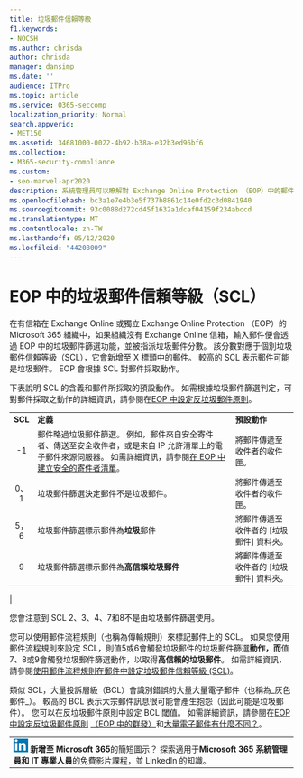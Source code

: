```yaml
---
title: 垃圾郵件信賴等級
f1.keywords:
- NOCSH
ms.author: chrisda
author: chrisda
manager: dansimp
ms.date: ''
audience: ITPro
ms.topic: article
ms.service: O365-seccomp
localization_priority: Normal
search.appverid:
- MET150
ms.assetid: 34681000-0022-4b92-b38a-e32b3ed96bf6
ms.collection:
- M365-security-compliance
ms.custom:
- seo-marvel-apr2020
description: 系統管理員可以瞭解對 Exchange Online Protection （EOP）中的郵件套用的垃圾郵件信賴等級（SCL）。
ms.openlocfilehash: bc3a1e7e4b3e5f737b8861c14e0fd2c3d0841940
ms.sourcegitcommit: 93c0088d272cd45f1632a1dcaf04159f234abccd
ms.translationtype: MT
ms.contentlocale: zh-TW
ms.lasthandoff: 05/12/2020
ms.locfileid: "44208009"
---
```

# <a name="spam-confidence-level-scl-in-eop"></a>EOP 中的垃圾郵件信賴等級（SCL）

在有信箱在 Exchange Online 或獨立 Exchange Online Protection （EOP）的 Microsoft 365 組織中，如果組織沒有 Exchange Online 信箱，輸入郵件便會透過 EOP 中的垃圾郵件篩選功能，並被指派垃圾郵件分數。 該分數對應于個別垃圾郵件信賴等級（SCL），它會新增至 X 標頭中的郵件。 較高的 SCL 表示郵件可能是垃圾郵件。 EOP 會根據 SCL 對郵件採取動作。

下表說明 SCL 的含義和郵件所採取的預設動作。 如需根據垃圾郵件篩選判定，可對郵件採取之動作的詳細資訊，請參閱在[EOP 中設定反垃圾郵件原則](configure-your-spam-filter-policies.md)。

||||
|:---:|---|---|
|**SCL**|**定義**|**預設動作**|
|-1|郵件略過垃圾郵件篩選。 例如，郵件來自安全寄件者、傳送至安全收件者，或是來自 IP 允許清單上的電子郵件來源伺服器。 如需詳細資訊，請參閱[在 EOP 中建立安全的寄件者清單](create-safe-sender-lists-in-office-365.md)。|將郵件傳遞至收件者的收件匣。|
|0、1|垃圾郵件篩選決定郵件不是垃圾郵件。|將郵件傳遞至收件者的收件匣。|
|5，6|垃圾郵件篩選標示郵件為**垃圾**郵件|將郵件傳遞至收件者的 [垃圾郵件] 資料夾。|
|9 |垃圾郵件篩選標示郵件為**高信賴垃圾郵件**|將郵件傳遞至收件者的 [垃圾郵件] 資料夾。|
|

您會注意到 SCL 2、3、4、7和8不是由垃圾郵件篩選使用。

您可以使用郵件流程規則（也稱為傳輸規則）來標記郵件上的 SCL。 如果您使用郵件流程規則來設定 SCL，則值5或6會觸發垃圾郵件的垃圾郵件篩選**動作，而**值7、8或9會觸發垃圾郵件篩選動作，以取得**高信賴的垃圾郵件**。 如需詳細資訊，請參閱[使用郵件流程規則在郵件中設定垃圾郵件信賴等級 (SCL)](use-mail-flow-rules-to-set-the-spam-confidence-level-scl-in-messages.md)。

類似 SCL，大量投訴層級（BCL）會識別錯誤的大量大量電子郵件（也稱為_灰色郵件_）。 較高的 BCL 表示大宗郵件訊息很可能會產生抱怨（因此可能是垃圾郵件）。 您可以在反垃圾郵件原則中設定 BCL 閾值。 如需詳細資訊，請參閱在[EOP 中設定反垃圾郵件原則](configure-your-spam-filter-policies.md) [（EOP 中的群發）](bulk-complaint-level-values.md)和[大量電子郵件有什麼不同？](what-s-the-difference-between-junk-email-and-bulk-email.md)。

||
|:-----|
|![LinkedIn 學習 ](../../media/eac8a413-9498-4220-8544-1e37d1aaea13.png) **新增至 Microsoft 365**的簡短圖示？ 探索適用于**Microsoft 365 系統管理員和 IT 專業人員**的免費影片課程，並 LinkedIn 的知識。|

